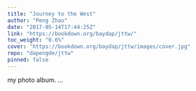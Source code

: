 ```yaml
---
title: "Journey to the West"
author: "Peng Zhao"
date: "2017-05-14T17:44:25Z"
link: "https://bookdown.org/baydap/jttw/"
toc_weight: "0.6%"
cover: "https://bookdown.org/baydap/jttw/images/cover.jpg"
repo: "dapengde/jttw"
pinned: false
---
```


my photo album. ...

